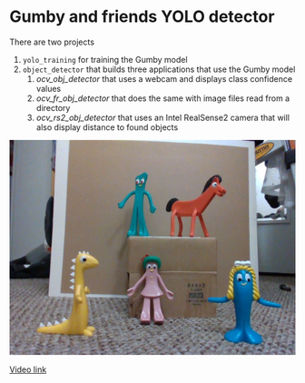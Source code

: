 # Gumby and friends YOLO detector
There are two projects
1. `yolo_training` for training the Gumby model
2. `object_detector` that builds three applications that use the Gumby model
    1. *ocv_obj_detector* that uses a webcam and displays class confidence values
    2. *ocv_fr_obj_detector* that does the same with image files read from a directory
    3. *ocv_rs2_obj_detector* that uses an Intel RealSense2 camera that will also display distance to found objects 

![Gumby_and_Friends](gnf60_Color.jpeg)

[Video link](https://vimeo.com/952154181?share=copy)
